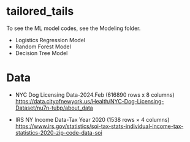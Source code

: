 # tailored_tails
To see the ML model codes, see the Modeling folder. 
* Logistics Regression Model
* Random Forest Model
* Decision Tree Model

# Data
* NYC Dog Licensing Data-2024.Feb (616890 rows x 8 columns)
https://data.cityofnewyork.us/Health/NYC-Dog-Licensing-Dataset/nu7n-tubp/about_data

* IRS NY Income Data-Tax Year 2020
(1538 rows × 4 columns)
https://www.irs.gov/statistics/soi-tax-stats-individual-income-tax-statistics-2020-zip-code-data-soi